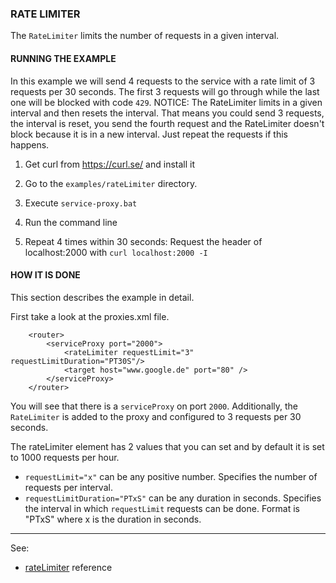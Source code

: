### RATE LIMITER

The `RateLimiter` limits the number of requests in a given interval.


#### RUNNING THE EXAMPLE

In this example we will send 4 requests to the service with a rate limit of 3 requests per 30 seconds. The first 3 requests will go through while the last one will be blocked with code `429`. NOTICE: The RateLimiter limits in a given interval and then resets the interval. That means you could send 3 requests, the interval is reset, you send the fourth request and the RateLimiter doesn't block because it is in a new interval. Just repeat the requests if this happens. 

1. Get curl from https://curl.se/ and install it

2. Go to the `examples/rateLimiter` directory.

3. Execute `service-proxy.bat`

4. Run the command line

5. Repeat 4 times within 30 seconds: Request the header of localhost:2000 with `curl localhost:2000 -I`


#### HOW IT IS DONE

This section describes the example in detail.  

First take a look at the proxies.xml file.
```
	<router>
		<serviceProxy port="2000">
			<rateLimiter requestLimit="3" requestLimitDuration="PT30S"/>
			<target host="www.google.de" port="80" />
		</serviceProxy>
	</router>
```
You will see that there is a `serviceProxy` on port `2000`. Additionally, the `RateLimiter` is added to the proxy and configured to 3 requests per 30 seconds.

The rateLimiter element has 2 values that you can set and by default it is set to 1000 requests per hour.

* `requestLimit="x"` can be any positive number. Specifies the number of requests per interval.
* `requestLimitDuration="PTxS"` can be any duration in seconds. Specifies the interval in which `requestLimit` requests can be done. Format is "PTxS" where x is the duration in seconds.
 
--- 
See:
- [rateLimiter](https://membrane-soa.org/api-gateway-doc/current/configuration/reference/rateLimiter.htm) reference